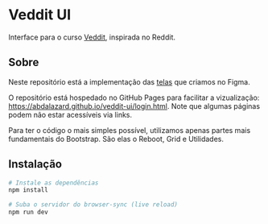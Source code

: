 # Veddit UI

Interface para o curso [Veddit](https://github.com/ABDALAZARD/veddit), inspirada no Reddit.

## Sobre

Neste repositório está a implementação das [telas](https://www.figma.com/file/Xzx6lzw5U0p1mDCEVJG02F/Veddit?node-id=0%3A1) que criamos no Figma.

O repositório está hospedado no GitHub Pages para facilitar a vizualização: https://abdalazard.github.io/veddit-ui/login.html. Note que algumas páginas podem não estar acessíveis via links.

Para ter o código o mais simples possível, utilizamos apenas partes mais fundamentais do Bootstrap. São elas o Reboot, Grid e Utilidades.

## Instalação

```sh
# Instale as dependências
npm install

# Suba o servidor do browser-sync (live reload)
npm run dev
```
